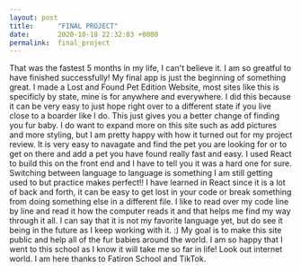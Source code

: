 ```yaml
---
layout: post
title:      "FINAL PROJECT"
date:       2020-10-18 22:32:03 +0000
permalink:  final_project
---
```


That was the fastest 5 months in my life, I can't believe it. I am so greatful to have finished successfully! My final app is just the beginning of something great. I made a Lost and Found Pet Edition Website, most sites like this is specificly by state, mine is for anywhere and everywhere. I did this because it can be very easy to just hope right over to a different state if you live close to a boarder like I do. This just gives you a better change of finding you fur baby. I do want to expand more on this site such as add pictures and more styling, but I am pretty happy with how it turned out for my project review. It is very easy to navagate and find the pet you are looking for or to get on there and add a pet you have found really fast and easy. I used React to build this on the front end and I have to tell you it was a hard one for sure. Switching between language to language is something I am still getting used to but practice makes perfect!! I have learned in React since it is a lot of back and forth, it can be easy to get lost in your code or break something from doing something else in a different file. I like to read over my code line by line and read it how the computer reads it and that helps me find my way through it all. I can say that it is not my favorite language yet, but do see it being in the future as I keep working with it. :) My goal is to make this site public and help all of the fur babies around the world. I am so happy that I went to this school as I know it will take me so far in life! Look out internet world. I am here thanks to Fatiron School and TikTok.
